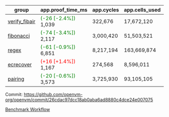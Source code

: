 | group | app.proof_time_ms | app.cycles | app.cells_used | leaf.proof_time_ms | leaf.cycles | leaf.cells_used |
| -- | -- | -- | -- | -- | -- | -- |
| [verify_fibair](https://github.com/openvm-org/openvm/blob/benchmark-results/benchmarks-pr/1924/verify_fibair-26cdac97dcc18ab0aba6ad8880c4dce24e007075.md) |<span style='color: green'>(-26 [-2.4%])</span> 1,039 |  322,676 |  17,672,120 |- | - | - |
| [fibonacci](https://github.com/openvm-org/openvm/blob/benchmark-results/benchmarks-pr/1924/fibonacci-26cdac97dcc18ab0aba6ad8880c4dce24e007075.md) |<span style='color: green'>(-74 [-3.4%])</span> 2,117 |  3,000,420 |  51,503,521 |- | - | - |
| [regex](https://github.com/openvm-org/openvm/blob/benchmark-results/benchmarks-pr/1924/regex-26cdac97dcc18ab0aba6ad8880c4dce24e007075.md) |<span style='color: green'>(-61 [-0.9%])</span> 6,851 |  8,217,194 |  163,669,874 |- | - | - |
| [ecrecover](https://github.com/openvm-org/openvm/blob/benchmark-results/benchmarks-pr/1924/ecrecover-26cdac97dcc18ab0aba6ad8880c4dce24e007075.md) |<span style='color: red'>(+16 [+1.4%])</span> 1,167 |  274,568 |  8,596,011 |- | - | - |
| [pairing](https://github.com/openvm-org/openvm/blob/benchmark-results/benchmarks-pr/1924/pairing-26cdac97dcc18ab0aba6ad8880c4dce24e007075.md) |<span style='color: green'>(-20 [-0.6%])</span> 3,573 |  3,725,930 |  93,105,105 |- | - | - |


Commit: https://github.com/openvm-org/openvm/commit/26cdac97dcc18ab0aba6ad8880c4dce24e007075

[Benchmark Workflow](https://github.com/openvm-org/openvm/actions/runs/16727912557)
